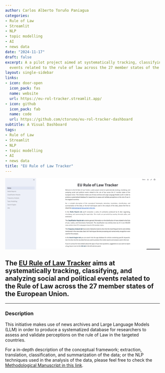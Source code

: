 ```yaml
---
author: Carlos Alberto Toruño Paniagua
categories:
- Rule of Law
- Streamlit
- NLP
- topic modelling
- AI
- news data
date: "2024-11-17"
draft: false
excerpt: A a pilot project aimed at systematically tracking, classifying, and analyzing social and political 
  events related to the rule of law across the 27 member states of the European Union.
layout: single-sidebar
links:
- icon: door-open
  icon_pack: fas
  name: website
  url: https://eu-rol-tracker.streamlit.app/
- icon: github
  icon_pack: fab
  name: code
  url: https://github.com/ctoruno/eu-rol-tracker-dashboard
subtitle: A Visual Dashboard
tags:
- Rule of Law
- Streamlit
- NLP
- topic modelling
- AI
- news data
title: "EU Rule of Law Tracker"
---
```


![](featured.png)

## The [EU Rule of Law Tracker](https://eu-rol-tracker.streamlit.app/) aims at systematically tracking, classifying, and analyzing social and political events related to the Rule of Law across the 27 member states of the European Union.

---

### Description
This initiative makes use of news archives and Large Language Models (LLM) in order to produce a systematized database for researchers to assess and validate perceptions on the rule of Law in the targeted countries.

For a in-depth description of the conceptual framework; extraction, translation, classification, and summarization of the data; or the NLP techniques used in the analysis of the data, please feel free to check the [Methodological Manuscript in this link](https://ctoruno.github.io/eu-rol-tracker/).



